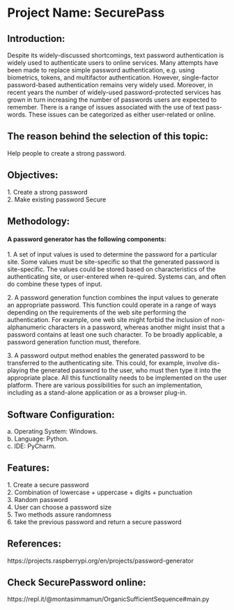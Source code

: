 <h1>Project Name:</b> SecurePass </h1>

<h2>Introduction:</h2>
      Despite its widely-discussed shortcomings, text password authentication is widely used to authenticate users to online services. Many attempts have been made to replace simple password authentication, e.g. using biometrics, tokens, and multifactor authentication. However, single-factor password-based authentication remains very widely used. Moreover, in recent years the number of widely-used password-protected services has grown in turn increasing the number of passwords users are expected to remember. There is a range of issues associated with the use of text pass-words. These issues can be categorized as either user-related or online.

<h2>The reason behind the selection of this topic:</h2>
<t>Help people to create a strong password.

<h2>Objectives:</h2>
       1. Create a strong password
       <br>2. Make existing password Secure

<h2>Methodology:</h2>
<h4>A password generator has the following components:</h4>
       <p>1. A set of input values is used to determine the password for a particular site. Some values must be site-specific so that the generated password is site-specific. The values could be stored based on characteristics of the authenticating site, or user-entered when re-quired. Systems can, and often do combine these types of input.</p>
       <p>2. A password generation function combines the input values to generate an appropriate password. This function could operate in a range of ways depending on the requirements of the web site performing the authentication. For example, one web site might forbid the inclusion of non-alphanumeric characters in a password, whereas another might insist that a password contains at least one such character. To be broadly applicable, a password generation function must, therefore.</p>
       <p>3. A password output method enables the generated password to be transferred to the authenticating site. This could, for example, involve dis-playing the generated password to the user, who must then type it into the appropriate place. All this functionality needs to be implemented on the user platform. There are various possibilities for such an implementation, including as a stand-alone application or as a browser plug-in.</p>

<h2>Software Configuration:</h2>
      <t><t>a. Operating System: Windows.
      <br><t><t>b. Language: Python.
      <br><t><t>c. IDE: PyCharm.

<h2><b>Features:</b></h2>
                <t><t>1. Create a secure password
                <br><t><t>2. Combination of lowercase + uppercase + digits + punctuation
                <br><t><t>3. Random password
                <br><t><t>4. User can choose a password size
                <br><t><t>5. Two methods assure randomness
                <br><t><t>6. take the previous password and return a secure password</h3>

<h2><b>References:</b></h2>
       <t><t>https://projects.raspberrypi.org/en/projects/password-generator

<h2><b>Check SecurePassword online:</b></h2>
       <t><t>https://repl.it/@montasimmamun/OrganicSufficientSequence#main.py
